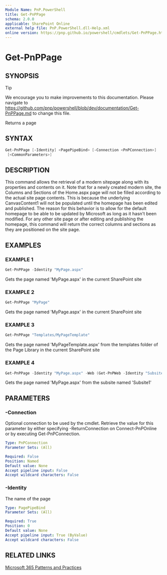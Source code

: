 ```yaml
---
Module Name: PnP.PowerShell
title: Get-PnPPage
schema: 2.0.0
applicable: SharePoint Online
external help file: PnP.PowerShell.dll-Help.xml
online version: https://pnp.github.io/powershell/cmdlets/Get-PnPPage.html
---
```

 
# Get-PnPPage

## SYNOPSIS

> [!TIP]
> We encourage you to make improvements to this documentation. Please navigate to https://github.com/pnp/powershell/blob/dev/documentation/Get-PnPPage.md to change this file.

Returns a page

## SYNTAX

```powershell
Get-PnPPage [-Identity] <PagePipeBind> [-Connection <PnPConnection>]
 [<CommonParameters>]
```

## DESCRIPTION
This command allows the retrieval of a modern sitepage along with its properties and contents on it. Note that for a newly created modern site, the Columns and Sections of the Home.aspx page will not be filled according to the actual site page contents. This is because the underlying CanvasContent1 will not be populated until the homepage has been edited and published. The reason for this behavior is to allow for the default homepage to be able to be updated by Microsoft as long as it hasn't been modified. For any other site page or after editing and publishing the homepage, this command will return the correct columns and sections as they are positioned on the site page.

## EXAMPLES

### EXAMPLE 1
```powershell
Get-PnPPage -Identity "MyPage.aspx"
```

Gets the page named 'MyPage.aspx' in the current SharePoint site

### EXAMPLE 2
```powershell
Get-PnPPage "MyPage"
```

Gets the page named 'MyPage.aspx' in the current SharePoint site

### EXAMPLE 3
```powershell
Get-PnPPage "Templates/MyPageTemplate"
```

Gets the page named 'MyPageTemplate.aspx' from the templates folder of the Page Library in the current SharePoint site

### EXAMPLE 4
```powershell
Get-PnPPage -Identity "MyPage.aspx" -Web (Get-PnPWeb -Identity "Subsite1")
```

Gets the page named 'MyPage.aspx' from the subsite named 'Subsite1'

## PARAMETERS

### -Connection
Optional connection to be used by the cmdlet. Retrieve the value for this parameter by either specifying -ReturnConnection on Connect-PnPOnline or by executing Get-PnPConnection.

```yaml
Type: PnPConnection
Parameter Sets: (All)

Required: False
Position: Named
Default value: None
Accept pipeline input: False
Accept wildcard characters: False
```

### -Identity
The name of the page

```yaml
Type: PagePipeBind
Parameter Sets: (All)

Required: True
Position: 0
Default value: None
Accept pipeline input: True (ByValue)
Accept wildcard characters: False
```



## RELATED LINKS

[Microsoft 365 Patterns and Practices](https://aka.ms/m365pnp)

